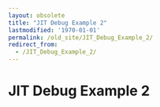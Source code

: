 ```yaml
---
layout: obsolete
title: "JIT Debug Example 2"
lastmodified: '1970-01-01'
permalink: /old_site/JIT_Debug_Example_2/
redirect_from:
  - /JIT_Debug_Example_2/
---
```


JIT Debug Example 2
===================



